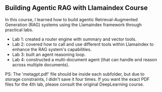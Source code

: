 ## Building Agentic RAG with Llamaindex Course

In this course, I learned how to build agentic Retrieval-Augmented Generation (RAG) systems using the Llamaindex framework through practical labs.

- Lab 1: created a router engine with summary and vector tools. 
- Lab 2: covered how to call and use different tools within Llamaindex to enhance the RAG system's capabilities.
- Lab 3: built an agent reasoning loop. 
- Lab 4: constructed a multi-document agent (that can handle and reason across multiple documents).
  
PS: The 'metagpt.pdf' file should be inside each subfolder, but due to storage constraints, I didn't save it four times. If you want the exact PDF files for the 4th lab, please consult the original DeepLearning course.
